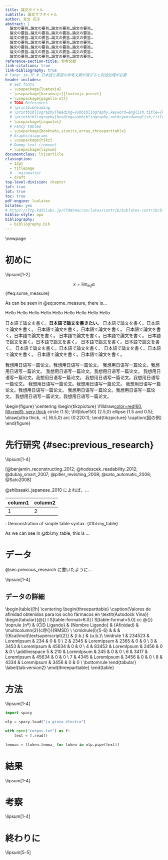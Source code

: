 ```yaml
---
title: 論文タイトル
subtitle: 論文サブタイトル
author: 言文 花子
abstract: |
  論文の要旨…論文の要旨…論文の要旨…論文の要旨…
  論文の要旨…論文の要旨…論文の要旨…論文の要旨…
  論文の要旨…論文の要旨…論文の要旨…論文の要旨…
  論文の要旨…論文の要旨…論文の要旨…論文の要旨…
  論文の要旨…論文の要旨…論文の要旨…論文の要旨…
  論文の要旨…論文の要旨…論文の要旨…論文の要旨…
  論文の要旨…論文の要旨…論文の要旨…論文の要旨…
reference-section-title: 参考文献
link-citations: true
link-bibliography: true
# lang: ja-JP # 日本語と英語の参考文献が混ざると別途処理が必要　
header-includes:
  # Set fonts
  - \usepackage{luatexja}
  - \usepackage[haranoaji]{luatexja-preset}
  - \usepackage{pagella-otf} 
  # TODO References
  # \printbibheading
  # \printbibliography[heading=subbibliography,keyword=english,title={References}]
  # \printbibliography[heading=subbibliography,notkeyword=english,title={参考文献}]
  - \usepackage{csquotes}
  # Fancy tables
  - \usepackage{booktabs,siunitx,array,threeparttable}
  # Graphs/diagrams
  - \usepackage{tikz}
  # Dummy text (remove)
  - \usepackage{lipsum}
documentclass: ltjsarticle
classoption:
  - 12pt
  - titlepage
  # - mainmatter
  - draft
top-level-division: chapter
lof: true
lot: true
toc: true
pdf-engine: lualatex
bilatex: yes
# https://ftp.kddilabs.jp/CTAN/macros/latex/contrib/biblatex-contrib/biblatex-apa/biblatex-apa-test.pdf
biblio-style: apa
bibliography:
  - bibliography.bib
---
```

<!-- markdownlint-disable-file MD025 MD013 -->

\newpage

# 初めに

\lipsum[1-2]

$$x = \lim_{inf}\alpha$${#eq:some_measure}

As can be seen in @eq:some_measure, there is...

Hello
Hello
Hello
Hello
Hello
Hello
Hello
Hello
Hello

日本語で論文を書く。**日本語で論文を書きたい。**
日本語で論文を書く。日本語で論文を書く。
日本語で論文を書く。日本語で論文を書く。
日本語で論文を書く。日本語で論文を書く。
日本語で論文を書く。日本語で論文を書く。
日本語で論文を書く。日本語で論文を書く。
日本語で論文を書く。日本語で論文を書く。
日本語で論文を書く。日本語で論文を書く。
日本語で論文を書く。日本語で論文を書く。
日本語で論文を書く。日本語で論文を書く。

我想用日语写一篇论文。我想用日语写一篇论文。
我想用日语写一篇论文。我想用日语写一篇论文。
我想用日语写一篇论文。我想用日语写一篇论文。
我想用日语写一篇论文。我想用日语写一篇论文。
我想用日语写一篇论文。我想用日语写一篇论文。
我想用日语写一篇论文。我想用日语写一篇论文。
我想用日语写一篇论文。我想用日语写一篇论文。
我想用日语写一篇论文。我想用日语写一篇论文。
我想用日语写一篇论文。我想用日语写一篇论文。

<!-- https://www.overleaf.com/learn/latex/TikZ_package -->
\begin{figure}
\centering
\begin{tikzpicture}
\filldraw[color=red!60, fill=red!5, very thick](-1,0) circle (1.5);
\fill[blue!50] (2.5,0) ellipse (1.5 and 0.5);
\draw[ultra thick, ->] (6.5,0) arc (0:220:1);
\end{tikzpicture}
\caption{図の例}
\end{figure}

# 先行研究 {#sec:previous_research}

\lipsum[1-4]

[@benjamin_reconstructing_2012; @hodoscek_readability_2012; @dubay_smart_2007; @pitler_revisiting_2008; @sato_automatic_2008; @Sato2008]

@shibasaki_japanese_2010 によれば，…

| column1 | column2 |
|---------|---------|
| 1       | 2       |

: Demonstration of simple table syntax. {#tbl:my_table}

As we can see in @tbl:my_table, this is ...

# データ

@sec:previous_research に書いたように…

\lipsum[1-4]

## データの詳細

<!-- https://tex.stackexchange.com/questions/604496/how-to-generate-beautiful-tables-in-latex -->
\begin{table}[!h]
\centering
\begin{threeparttable}
\caption{Valores de afinidad obtenidos para los ocho fármacos en \textit{Autodock Vina}}
\begin{tabular}{@{} l S[table-format=6.0] l S[table-format=5.0] cc @{}}
\toprule
{nº} & {CID Ligando} & {Nombre Ligando} & {Afinidad} & \multicolumn{2}{c@{}}{RMSD} \\
\cmidrule(l){5-6}
& & & {(Kcal/mol)\textsuperscript{2}} & {l.b.} & {u.b.}\\
\midrule
  1 & 234523 & LoremIpsum & 234   & 0 & 0 \\
  2 & 2345   & LoremIpsum & 2365  & 0 & 0 \\
  3 & 3453   & LoremIpsum & 45634 & 0 & 0 \\
  4 & 83452  & LoremIpsum & 2456  & 0 & 0 \\
\addlinespace
  5 & 210    & LoremIpsum & 245   & 0 & 0 \\
  6 & 3417   & LoremIpsum & 45634 & 0 & 0 \\
  7 & 4345   & LoremIpsum & 3456  & 0 & 0 \\
  8 & 4334   & LoremIpsum & 3456  & 0 & 0 \\
\bottomrule
\end{tabular}
\label{tab:version2}
\end{threeparttable}
\end{table}

# 方法

\lipsum[1-4]

```python
import spacy

nlp = spacy.load("ja_ginza_electra")

with open("corpus.txt") as f:
    text = f.read()

lemmas = [token.lemma_ for token in nlp.pipe(text)]
```

# 結果

\lipsum[1-4]

# 考察

\lipsum[1-4]

# 終わりに

\lipsum[5-5]
